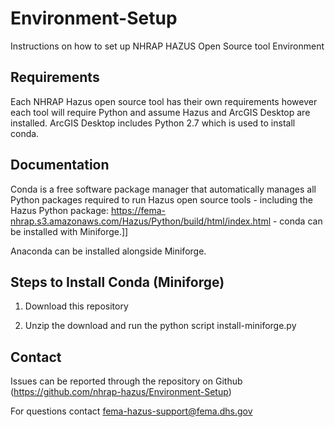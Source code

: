 # Environment-Setup
Instructions on how to set up NHRAP HAZUS Open Source tool Environment

## Requirements

Each NHRAP Hazus open source tool has their own requirements however each tool will require Python and assume Hazus and ArcGIS Desktop are installed. ArcGIS Desktop includes Python 2.7 which is used to install conda.

## Documentation

Conda is a free software package manager that automatically manages all Python packages required to run Hazus open source tools - including the Hazus Python package: https://fema-nhrap.s3.amazonaws.com/Hazus/Python/build/html/index.html - conda can be installed with Miniforge.]]

Anaconda can be installed alongside Miniforge.

## Steps to Install Conda (Miniforge)

1. Download this repository

2. Unzip the download and run the python script install-miniforge.py


## Contact

Issues can be reported through the repository on Github (https://github.com/nhrap-hazus/Environment-Setup)

For questions contact fema-hazus-support@fema.dhs.gov
